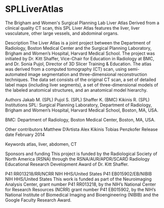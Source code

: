 # SPLLiverAtlas
The Brigham and Women's Surgical Planning Lab Liver Atlas
Derived from a clinical quality CT scan, this SPL Liver Atlas features the liver, liver vasculature, other large vessels, and abdominal organs.

Description
The Liver Atlas is a joint project between the Department of Radiology, Boston Medical Center and the Surgical Planning Laboratory, Brigham and Women’s Hospital, Harvard Medical School. The project was initiated by Dr. Kitt Shaffer, Vice-Chair for Education in Radiology at BMC, and Dr. Sonia Pujol, Director of 3D Slicer Training & Education. The atlas was derived from a computed tomography (CT) scan, using semi-automated image segmentation and three-dimensional reconstruction techniques. The data set consists of the original CT scan, a set of detailed label maps (including liver segments), a set of three-dimensional models of the labeled anatomical structures, and an anatomical model hierarchy.

Authors
Jakab M. (SPL)
Pujol S. (SPL)
Shaffer K. (BMC)
Kikinis R. (SPL)
Institutions
SPL: Surgical Planning Laboratory, Department of Radiology, Brigham and Women’s Hospital, Harvard Medical School, Boston, MA, USA.

BMC: Department of Radiology, Boston Medical Center, Boston, MA, USA.

Other contributors
Matthew D’Artista
Alex Kikinis
Tobias Penzkofer
Release date
February 2014

Keywords
atlas, liver, abdomen, CT

Sponsors and funding
This project is funded by the Radiological Society of North America (RSNA) through the RSNA/AUR/APDR/SCARD Radiology Educational Research Development Award of Dr. Kitt Shaffer.

P41 RR013218/RR/NCRR NIH HHS/United States
P41 EB015902/EB/NIBIB NIH HHS/United States
This work is funded as part of the Neuroimaging Analysis Center, grant number P41 RR013218, by the NIH’s National Center for Research Resources (NCRR) grant number P41 EB015902, by the NIH’s National Institute of Biomedical Imaging and Bioengineering (NIBIB) and the Google Faculty Research Award.
